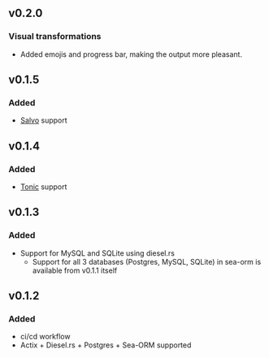 ## v0.2.0

### Visual transformations
- Added emojis and progress bar, making the output more pleasant.

## v0.1.5

### Added
- [Salvo](https://salvo.rs) support

## v0.1.4

### Added
- [Tonic](https://github.com/hyperium/tonic) support

## v0.1.3

### Added
- Support for MySQL and SQLite using diesel.rs
  - Support for all 3 databases (Postgres, MySQL, SQLite) in sea-orm is available from v0.1.1 itself

## v0.1.2

### Added

- ci/cd workflow
- Actix + Diesel.rs + Postgres + Sea-ORM supported